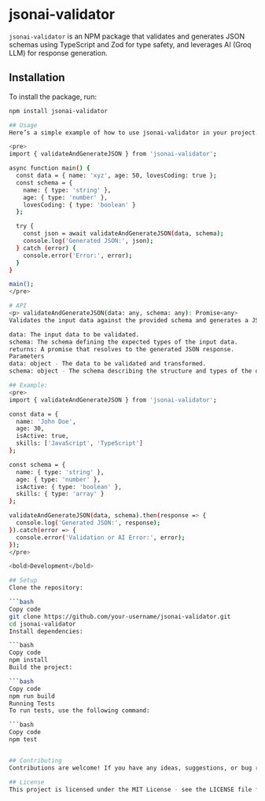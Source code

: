 # jsonai-validator

`jsonai-validator` is an NPM package that validates and generates JSON schemas using TypeScript and Zod for type safety, and leverages AI (Groq LLM) for response generation.

## Installation

To install the package, run:

```bash
npm install jsonai-validator

## Usage
Here’s a simple example of how to use jsonai-validator in your project.

<pre>
import { validateAndGenerateJSON } from 'jsonai-validator';

async function main() {
  const data = { name: 'xyz', age: 50, lovesCoding: true };
  const schema = {
    name: { type: 'string' },
    age: { type: 'number' },
    lovesCoding: { type: 'boolean' }
  };

  try {
    const json = await validateAndGenerateJSON(data, schema);
    console.log('Generated JSON:', json);
  } catch (error) {
    console.error('Error:', error);
  }
}

main();
</pre>

# API
<p> validateAndGenerateJSON(data: any, schema: any): Promise<any> 
Validates the input data against the provided schema and generates a JSON response using AI. </p>

data: The input data to be validated.
schema: The schema defining the expected types of the input data.
returns: A promise that resolves to the generated JSON response.
Parameters
data: object - The data to be validated and transformed.
schema: object - The schema describing the structure and types of the data. Each key should have a type property which can be string, number, boolean, array, or object.

## Example:
<pre>
import { validateAndGenerateJSON } from 'jsonai-validator';

const data = {
  name: 'John Doe',
  age: 30,
  isActive: true,
  skills: ['JavaScript', 'TypeScript']
};

const schema = {
  name: { type: 'string' },
  age: { type: 'number' },
  isActive: { type: 'boolean' },
  skills: { type: 'array' }
};

validateAndGenerateJSON(data, schema).then(response => {
  console.log('Generated JSON:', response);
}).catch(error => {
  console.error('Validation or AI Error:', error);
});
</pre>

<bold>Development</bold>

## Setup
Clone the repository:

```bash
Copy code
git clone https://github.com/your-username/jsonai-validator.git
cd jsonai-validator
Install dependencies:

```bash
Copy code
npm install
Build the project:

```bash
Copy code
npm run build
Running Tests
To run tests, use the following command:

```bash
Copy code
npm test


## Contributing
Contributions are welcome! If you have any ideas, suggestions, or bug reports, please open an issue or submit a pull request.

## License
This project is licensed under the MIT License - see the LICENSE file for details.
